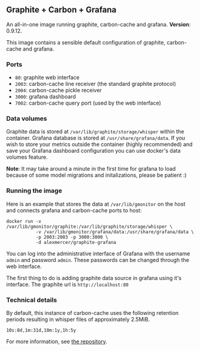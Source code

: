 ## Graphite + Carbon + Grafana

An all-in-one image running graphite, carbon-cache and grafana. **Version**: 0.9.12.

This image contains a sensible default configuration of graphite,
carbon-cache and grafana.


### Ports

- `80`: graphite web interface
- `2003`: carbon-cache line receiver (the standard graphite protocol)
- `2004`: carbon-cache pickle receiver
- `3000`: grafana dashboard
- `7002`: carbon-cache query port (used by the web interface)

### Data volumes

Graphite data is stored at `/var/lib/graphite/storage/whisper` within the
container. Grafana database is stored at `/usr/share/grafana/data`. If you wish to store your metrics outside the container (highly
recommended) and save your Grafana dashboard configuration you can use docker's data volumes feature.

**Note**: It may take around a minute in the first time for grafana to load because of some model migrations and initalizations, please be patient :)

### Running the image

Here is an example that stores the data at `/var/lib/gmonitor` on the host and connects grafana and carbon-cache ports to host:

    docker run -v /var/lib/gmonitor/graphite:/var/lib/graphite/storage/whisper \
               -v /var/lib/gmonitor/grafana/data:/usr/share/grafana/data \
               -p 2003:2003 -p 3000:3000 \
               -d alexmercer/graphite-grafana

You can log into the administrative interface of Grafana with the username `admin` and password `admin`. These passwords can
be changed through the web interface.

The first thing to do is adding graphite data source in grafana using it's interface. The graphite url is `http://localhost:80`

### Technical details

By default, this instance of carbon-cache uses the following retention periods
resulting in whisper files of approximately 2.5MiB.

    10s:8d,1m:31d,10m:1y,1h:5y

For more information, see [the
repository](https://github.com/nickstenning/dockerfiles/tree/master/graphite).
